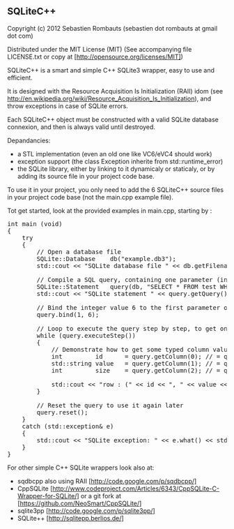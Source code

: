 SQLiteC++
---------

Copyright (c) 2012 Sebastien Rombauts (sebastien dot rombauts at gmail dot com)

Distributed under the MIT License (MIT) (See accompanying file LICENSE.txt
or copy at [http://opensource.org/licenses/MIT])


SQLiteC++ is a smart and simple C++ SQLite3 wrapper, easy to use and efficient.

It is designed with the Resource Acquisition Is Initialization (RAII) idom
(see http://en.wikipedia.org/wiki/Resource_Acquisition_Is_Initialization),
and throw exceptions in case of SQLite errors.

Each SQLiteC++ object must be constructed with a valid SQLite database connexion, and then is always valid until destroyed.

Depandancies:

 - a STL implementation (even an old one like VC6/eVC4 should work)
 - exception support (the class Exception inherite from std::runtime_error)
 - the SQLite library, either by linking to it dynamicaly or staticaly,
   or by adding its source file in your project code base.


To use it in your project, you only need to add the 6 SQLiteC++ source files
in your project code base (not the main.cpp example file).

Tot get started, look at the provided examples in main.cpp, starting by :
<pre>
int main (void)
{
    try
    {
        // Open a database file
        SQLite::Database    db("example.db3");
        std::cout << "SQLite database file " << db.getFilename().c_str() << " opened successfully\n";

        // Compile a SQL query, containing one parameter (index 1)
        SQLite::Statement   query(db, "SELECT * FROM test WHERE size > ?");
        std::cout << "SQLite statement " << query.getQuery().c_str() << " compiled (" << query.getColumnCount () << " columns in the result)\n";
        
        // Bind the integer value 6 to the first parameter of the SQL query
        query.bind(1, 6);

        // Loop to execute the query step by step, to get one a row of results at a time
        while (query.executeStep())
        {
            // Demonstrate how to get some typed column value
            int         id      = query.getColumn(0); // = query.getColumn(0).getInt()
            std::string value   = query.getColumn(1); // = query.getColumn(1).getText()
            int         size    = query.getColumn(2); // = query.getColumn(2).getInt()

            std::cout << "row : (" << id << ", " << value << ", " << size << ")\n";
        }

        // Reset the query to use it again later
        query.reset();
    }
    catch (std::exception& e)
    {
        std::cout << "SQLite exception: " << e.what() << std::endl;
    }
}
</pre>

For other simple C++ SQLite wrappers look also at:

 - sqdbcpp also using RAII [http://code.google.com/p/sqdbcpp/]
 - CppSQLite [http://www.codeproject.com/Articles/6343/CppSQLite-C-Wrapper-for-SQLite/]
   or a git fork at [https://github.com/NeoSmart/CppSQLite/]
 - sqlite3pp [http://code.google.com/p/sqlite3pp/]
 - SQLite++ [http://sqlitepp.berlios.de/]


  [http://opensource.org/licenses/MIT]: http://opensource.org/licenses/MIT
  [http://code.google.com/p/sqdbcpp/]: http://code.google.com/p/sqdbcpp/
  [http://www.codeproject.com/Articles/6343/CppSQLite-C-Wrapper-for-SQLite/]: http://www.codeproject.com/Articles/6343/CppSQLite-C-Wrapper-for-SQLite/
  [https://github.com/NeoSmart/CppSQLite/]: https://github.com/NeoSmart/CppSQLite/
  [http://code.google.com/p/sqlite3pp/]: http://code.google.com/p/sqlite3pp/
  [http://sqlitepp.berlios.de/]: http://sqlitepp.berlios.de/

